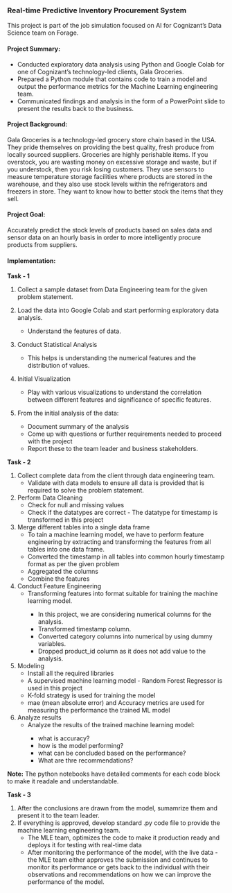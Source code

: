### Real-time Predictive Inventory Procurement System

This project is part of the job simulation focused on AI for Cognizant’s Data Science team on Forage.


<h4> <b>Project Summary:</b> </h4>
<ul>
  <li> Conducted exploratory data analysis using Python and Google Colab for one of Cognizant’s technology-led clients, Gala Groceries. </li>
  <li> Prepared a Python module that contains code to train a model and output the performance metrics for the Machine Learning engineering team. </li>
  <li> Communicated findings and analysis in the form of a PowerPoint slide to present the results back to the business. </li>
</ul>


<h4><b>Project Background:</b></h4>
Gala Groceries is a technology-led grocery store chain based in the USA. They pride themselves on providing the best quality, fresh produce from locally sourced suppliers. Groceries are highly perishable items. If you overstock, you are wasting money on excessive storage and waste, but if you understock, then you risk losing customers. They use sensors to measure temperature storage facilities where products are stored in the warehouse, and they also use stock levels within the refrigerators and freezers in store. They want to know how to better stock the items that they sell.


<h4><b>Project Goal:</b></h4>
Accurately predict the stock levels of products based on sales data and sensor data on an hourly basis in order to more intelligently procure products from suppliers.


<h4><b>Implementation:</b> </h4>

**Task - 1**

1. Collect a sample dataset from Data Engineering team for the given problem statement.
   
2. Load the data into Google Colab and start performing exploratory data analysis.
    <ul>
      <li> Understand the features of data.</li>
    </ul>
3. Conduct Statistical Analysis
    <ul>
      <li> This helps is understanding the numerical features and the distribution of values.</li>
    </ul>
4. Initial Visualization
    <ul>
      <li> Play with various visualizations to understand the correlation between different features and significance of specific features.</li>
    </ul>
5. From the initial analysis of the data:
    <ul>
      <li> Document summary of the analysis</li>
      <li> Come up with questions or further requirements needed to proceed with the project</li>
      <li> Report these to the team leader and business stakeholders.</li>
    </ul>

**Task - 2**

1. Collect complete data from the client through data engineering team.
     <ul>
       <li> Validate with data models to ensure all data is provided that is required to solve the problem statement.</li>
     </ul>
2. Perform Data Cleaning
     <ul>
       <li> Check for null and missing values</li>
       <li> Check if the datatypes are correct -  The datatype for timestamp is transformed in this project</li>
     </ul>
3. Merge different tables into a single data frame
     <ul>
       <li> To tain a machine learning model, we have to perform feature engineering by extracting and transforming the features from all tables into one data frame.</li>
       <li> Converted the timestamp in all tables into common hourly timestamp format as per the given problem </li>
       <li> Aggregated the columns </li>
       <li> Combine the features </li>
     </ul>
5. Conduct Feature Engineering
     <ul>
       <li> Transforming features into format suitable for training the machine learning model.</li>
       <ul>
           <li>In this project, we are considering numerical columns for the analysis. </li>
           <li> Transformed timestamp column. </li>
           <li> Converted category columns into numerical by using dummy variables. </li>
           <li> Dropped product_id column as it does not add value to the analysis. </li>
       </ul>
     </ul>
7. Modeling
     <ul>
       <li> Install all the required libraries</li>
       <li> A supervised machine learning model - Random Forest Regressor is used in this project</li>
       <li> K-fold strategy is used for training the model</li>
       <li> mae (mean absolute error) and Accuracy metrics are used for measuring the performance the trained ML model</li>
     </ul>
5. Analyze results
    <ul>
      <li> Analyze the results of the trained machine learning model: </li>
      <ul>
        <li> what is accuracy? </li>
        <li> how is the model performing? </li>
        <li> what can be concluded based on the performance? </li>
        <li> What are thre recommendations? </li>
      </ul>
    </ul>


**Note:** The python notebooks have detailed comments for each code block to make it readale and understandable.

**Task - 3**
1. After the conclusions are drawn from the model, sumamrize them and present it to the team leader.
2. If everything is approved, develop standard .py code file to provide the machine learning engineering team.
    <ul> 
      <li>The MLE team, optimizes the code to make it production ready and deploys it for testing with real-time data </li>
      <li> After monitoring the performance of the model, with the live data - the MLE team either approves the submission and continues to monitor its performance or gets back to the individual with their observations and recommendations on how we can improve the performance of the model. </li>
    </ul>
